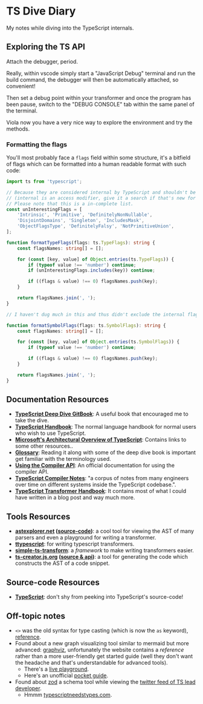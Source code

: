 
# TS Dive Diary

My notes while diving into the TypeScript internals.

## Exploring the TS API

Attach the debugger, period.

Really, within vscode simply start a "JavaScript Debug" terminal and run the build command, the debugger will then be automatically attached, so convenient!

Then set a debug point within your transformer and once the program has been pause,
switch to the "DEBUG CONSOLE" tab within the same panel of the terminal.

Viola now you have a very nice way to explore the environment and try the methods.

### Formatting the flags

You'll most probably face a `flags` field within some structure, it's a bitfield of flags which can be formatted into a human readable format with such code:

```ts
import ts from 'typescript';

// Because they are considered internal by TypeScript and shouldn't be relied upon.
// (internal is an access modifier, give it a search if that's new for you).
// Please note that this is a in-complete list.
const unInterestingFlags = [
    'Intrinsic', 'Primitive', 'DefinitelyNonNullable',
    'DisjointDomains', 'Singleton', 'IncludesMask',
    'ObjectFlagsType', 'DefinitelyFalsy', 'NotPrimitiveUnion',
];

function formatTypeFlags(flags: ts.TypeFlags): string {
    const flagsNames: string[] = [];

    for (const [key, value] of Object.entries(ts.TypeFlags)) {
        if (typeof value !== 'number') continue;
        if (unInterestingFlags.includes(key)) continue;

        if ((flags & value) !== 0) flagsNames.push(key);
    }

    return flagsNames.join(', ');
}

// I haven't dug much in this and thus didn't exclude the internal flags.

function formatSymbolFlags(flags: ts.SymbolFlags): string {
    const flagsNames: string[] = [];

    for (const [key, value] of Object.entries(ts.SymbolFlags)) {
        if (typeof value !== 'number') continue;

        if ((flags & value) !== 0) flagsNames.push(key);
    }

    return flagsNames.join(', ');
}
```

## Documentation Resources

- **[TypeScript Deep Dive GitBook](https://basarat.gitbook.io/typescript/overview)**: A useful book that encouraged me to take the dive.
- **[TypeScript Handbook](https://www.typescriptlang.org/docs/handbook/intro.html)**: The normal language handbook for normal users who wish to use TypeScript.
- **[Microsoft's Architectural Overview of TypeScript](https://github.com/microsoft/TypeScript/wiki/Architectural-Overview)**: Contains links to some other resources..
- **[Glossary](https://github.com/microsoft/TypeScript-Compiler-Notes/blob/main/GLOSSARY.md)**: Reading it along with some of the deep dive book is important get familiar with the terminology used.
- **[Using the Compiler API](https://github.com/microsoft/TypeScript/wiki/Using-the-Compiler-API)**: An official documentation for using the compiler API.
- **[TypeScript Compiler Notes](https://github.com/microsoft/TypeScript-Compiler-Notes)**: "a corpus of notes from many engineers over time on different systems inside the TypeScript codebase.".
- **[TypeScript Transformer Handbook](https://github.com/madou/typescript-transformer-handbook)**: It contains most of what I could have written in a blog post and way much more.

## Tools Resources

- **[astexplorer.net](https://astexplorer.net/) ([source-code](https://github.com/fkling/astexplorer/))**: a cool tool for viewing the AST of many parsers and even a playground for writing a transformer.
- **[ttypescript](https://github.com/cevek/ttypescript)**: for writing typescript transformers.
- **[simple-ts-transform](https://github.com/slune-org/simple-ts-transform)**: a _framework_ to make writing transformers easier.
- **[ts-creator.js.org](https://ts-creator.js.org/) ([source & api](https://github.com/HearTao/ts-creator))**: a tool for generating the code which constructs the AST of a code snippet.

## Source-code Resources

- **[TypeScript](https://github.com/microsoft/TypeScript)**: don't shy from peeking into TypeScript's source-code!


## Off-topic notes

- `<>` was the old syntax for type casting (which is now the `as` keyword), [reference](https://stackoverflow.com/questions/33503077/any-difference-between-type-assertions-and-the-newer-as-operator-in-typescript).
- Found about a new graph visualizing tool similar to mermaid but more advanced: [graphviz](https://graphviz.org/), unfortunately the website contains a _reference_ rather than a more user-friendly get started guide (well they don't want the headache and that's understandable for advanced tools).
    - There's a [live playground](http://magjac.com/graphviz-visual-editor/).
    - Here's an unofficial [pocket guide](https://graphs.grevian.org/).
- Found about [zod](https://zod.dev/) a schema tool while viewing the [twitter feed of TS lead developer](https://twitter.com/SeaRyanC).
    - Hmmm [typescriptneedstypes.com](https://www.typescriptneedstypes.com/).
